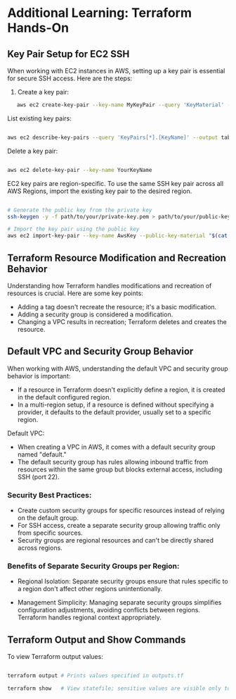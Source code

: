 # Additional Learning: Terraform Hands-On

## Key Pair Setup for EC2 SSH

When working with EC2 instances in AWS, setting up a key pair is essential for secure SSH access. Here are the steps:

1. Create a key pair:
```bash
   aws ec2 create-key-pair --key-name MyKeyPair --query 'KeyMaterial' --output text > MyKeyPair.pem
```
List existing key pairs:

```bash

aws ec2 describe-key-pairs --query 'KeyPairs[*].[KeyName]' --output table
```
Delete a key pair:

```bash

aws ec2 delete-key-pair --key-name YourKeyName
```
EC2 key pairs are region-specific. To use the same SSH key pair across all AWS Regions, import the existing key pair to the desired region.

```bash

# Generate the public key from the private key
ssh-keygen -y -f path/to/your/private-key.pem > path/to/your/public-key.pub

# Import the key pair using the public key
aws ec2 import-key-pair --key-name AwsKey --public-key-material "$(cat path/to/your/public-key.pub)" --region <desired-region>
```
## Terraform Resource Modification and Recreation Behavior
Understanding how Terraform handles modifications and recreation of resources is crucial. Here are some key points:

-  Adding a tag doesn't recreate the resource; it's a basic modification.
-  Adding a security group is considered a modification.
-  Changing a VPC results in recreation; Terraform deletes and creates the resource.

## Default VPC and Security Group Behavior
When working with AWS, understanding the default VPC and security group behavior is important:

-  If a resource in Terraform doesn't explicitly define a region, it is created in the default configured region.
-  In a multi-region setup, if a resource is defined without specifying a provider, it defaults to the default provider, usually set to a specific region.

Default VPC:

-  When creating a VPC in AWS, it comes with a default security group named "default."
-  The default security group has rules allowing inbound traffic from resources within the same group but blocks external access, including SSH (port 22).

### Security Best Practices:
-  Create custom security groups for specific resources instead of relying on the default group.
-  For SSH access, create a separate security group allowing traffic only from specific sources.
-  Security groups are regional resources and can't be directly shared across regions.

### Benefits of Separate Security Groups per Region:
-  Regional Isolation: Separate security groups ensure that rules specific to a region don't affect other regions unintentionally.

-  Management Simplicity: Managing separate security groups simplifies configuration adjustments, avoiding conflicts between regions. Terraform handles regional context appropriately.

## Terraform Output and Show Commands
To view Terraform output values:

```bash

terraform output # Prints values specified in outputs.tf

terraform show   # View statefile; sensitive values are visible only to users with statefile access.

```



